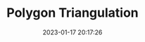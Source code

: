 ---
layout: post
title: Polygon Triangulation
date: 2023-01-17 20:17:26
description: This is the learning note for Polygon Triangulation.
redirect: /assets/pdf/polygon.pdf
tags: aads
categories: study ucph
related_posts: true
thumbnail: assets/img/Polygon.png
---